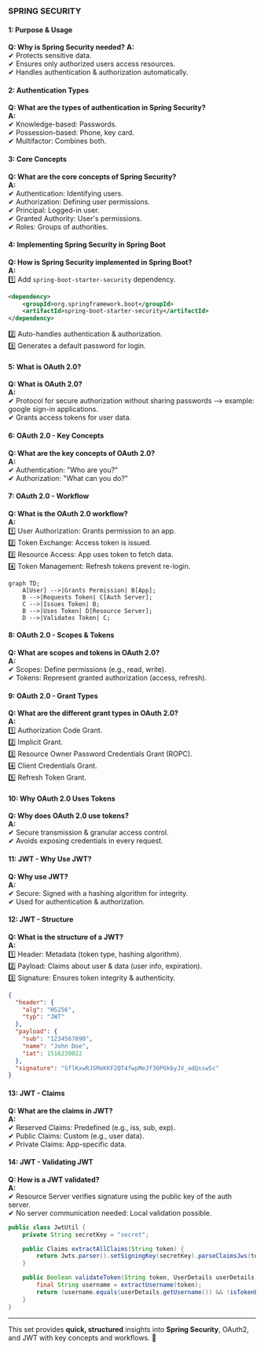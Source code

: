 ### **SPRING SECURITY**

#### **1: Purpose & Usage**
**Q: Why is Spring Security needed?**
**A:**  
✔ Protects sensitive data.  
✔ Ensures only authorized users access resources.  
✔ Handles authentication & authorization automatically.  

#### **2: Authentication Types**
**Q: What are the types of authentication in Spring Security?**  
**A:**  
✔ Knowledge-based: Passwords.  
✔ Possession-based: Phone, key card.  
✔ Multifactor: Combines both.  

#### **3: Core Concepts**
**Q: What are the core concepts of Spring Security?**  
**A:**  
✔ Authentication: Identifying users.  
✔ Authorization: Defining user permissions.  
✔ Principal: Logged-in user.  
✔ Granted Authority: User's permissions.  
✔ Roles: Groups of authorities.  

#### **4: Implementing Spring Security in Spring Boot**
**Q: How is Spring Security implemented in Spring Boot?**  
**A:**  
1️⃣ Add `spring-boot-starter-security` dependency.  
```xml
<dependency>
    <groupId>org.springframework.boot</groupId>
    <artifactId>spring-boot-starter-security</artifactId>
</dependency>
```
2️⃣ Auto-handles authentication & authorization.  
3️⃣ Generates a default password for login.  

#### **5: What is OAuth 2.0?**
**Q: What is OAuth 2.0?**  
**A:**  
✔ Protocol for secure authorization without sharing passwords --> example: google sign-in applications.  
✔ Grants access tokens for user data.  

#### **6: OAuth 2.0 - Key Concepts**
**Q: What are the key concepts of OAuth 2.0?**  
**A:**  
✔ Authentication: "Who are you?"  
✔ Authorization: "What can you do?"  

#### **7: OAuth 2.0 - Workflow**
**Q: What is the OAuth 2.0 workflow?**  
**A:**  
1️⃣ User Authorization: Grants permission to an app.  
2️⃣ Token Exchange: Access token is issued.  
3️⃣ Resource Access: App uses token to fetch data.  
4️⃣ Token Management: Refresh tokens prevent re-login.  
```mermaid
graph TD;
    A[User] -->|Grants Permission| B[App];
    B -->|Requests Token| C[Auth Server];
    C -->|Issues Token| B;
    B -->|Uses Token| D[Resource Server];
    D -->|Validates Token| C;
```

#### **8: OAuth 2.0 - Scopes & Tokens**
**Q: What are scopes and tokens in OAuth 2.0?**  
**A:**  
✔ Scopes: Define permissions (e.g., read, write).  
✔ Tokens: Represent granted authorization (access, refresh).  

#### **9: OAuth 2.0 - Grant Types**
**Q: What are the different grant types in OAuth 2.0?**  
**A:**  
1️⃣ Authorization Code Grant.  
2️⃣ Implicit Grant.  
3️⃣ Resource Owner Password Credentials Grant (ROPC).  
4️⃣ Client Credentials Grant.  
5️⃣ Refresh Token Grant.  

#### **10: Why OAuth 2.0 Uses Tokens**
**Q: Why does OAuth 2.0 use tokens?**  
**A:**  
✔ Secure transmission & granular access control.  
✔ Avoids exposing credentials in every request.  

#### **11: JWT - Why Use JWT?**
**Q: Why use JWT?**  
**A:**  
✔ Secure: Signed with a hashing algorithm for integrity.  
✔ Used for authentication & authorization.  

#### **12: JWT - Structure**
**Q: What is the structure of a JWT?**  
**A:**  
1️⃣ Header: Metadata (token type, hashing algorithm).  
2️⃣ Payload: Claims about user & data (user info, expiration).  
3️⃣ Signature: Ensures token integrity & authenticity.  
```json
{
  "header": {
    "alg": "HS256",
    "typ": "JWT"
  },
  "payload": {
    "sub": "1234567890",
    "name": "John Doe",
    "iat": 1516239022
  },
  "signature": "SflKxwRJSMeKKF2QT4fwpMeJf36POk6yJV_adQssw5c"
}
```

#### **13: JWT - Claims**
**Q: What are the claims in JWT?**  
**A:**  
✔ Reserved Claims: Predefined (e.g., iss, sub, exp).  
✔ Public Claims: Custom (e.g., user data).  
✔ Private Claims: App-specific data.  

#### **14: JWT - Validating JWT**
**Q: How is a JWT validated?**  
**A:**  
✔ Resource Server verifies signature using the public key of the auth server.  
✔ No server communication needed: Local validation possible.  
```java
public class JwtUtil {
    private String secretKey = "secret";

    public Claims extractAllClaims(String token) {
        return Jwts.parser().setSigningKey(secretKey).parseClaimsJws(token).getBody();
    }

    public Boolean validateToken(String token, UserDetails userDetails) {
        final String username = extractUsername(token);
        return (username.equals(userDetails.getUsername()) && !isTokenExpired(token));
    }
}
```

---
This set provides **quick, structured** insights into **Spring Security**, OAuth2, and JWT with key concepts and workflows. 🚀
